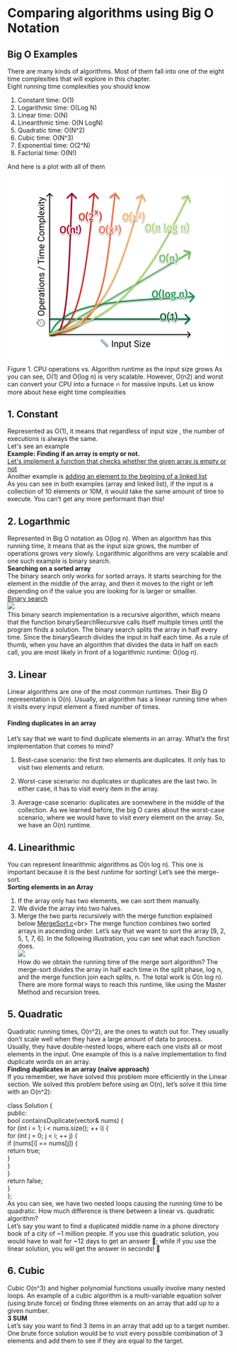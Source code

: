 # Comparing algorithms using Big O Notation
## Big O Examples
There are many kinds of algorithms. Most of them fall into one of the eight time complexities that will explore in this chapter.<br>
Eight running time complexities you should know<br>
1. Constant time: O(1)
2. Logarithmic time: O(Log N)
3. Linear time: O(N)
4. Linearithmic time: O(N LogN)
5. Quadratic time: O(N^2)
6. Cubic time: O(N^3)
7. Exponential time: O(2^N)
8. Factorial time: O(N!)

And here is a plot with all of them
<img src="https://github.com/Kranthi-Guribilli/Asymptotic-Analysis/blob/main/GraphOfTimeComplexities.png"><br>
Figure 1. CPU operations vs. Algorithm runtime as the input size grows
As you can see, O(1) and O(log n) is very scalable. However, O(n2) and worst can convert your CPU into a furnace 🔥 for massive inputs.
Let us know more about hese eight time complexities<br>
## 1. Constant</b><br>
Represented as O(1), it means that regardless of input size , the number of executions is always the same.<br>
Let's see an example<br>
<b>Example: Finding if an array is empty or not.<br></b>
[Let's implement a function that checks whether the given array is empty or not](https://github.com/Kranthi-Guribilli/Asymptotic-Analysis/blob/main/IsArrEmpty.c)<br>
Another example is [adding an element to the begining of a linked list](https://github.com/Kranthi-Guribilli/Asymptotic-Analysis/blob/main/addAtfirst.c)<br>
As you can see in both examples (array and linked list), if the input is a collection of 10 elements or 10M, it would take the same amount of time to execute. You can’t get any more performant than this!<br>
## 2. Logarthmic<br>
 Represented in Big O notation as O(log n). When an algorithm has this running time, it means that as the input size grows, the number of operations grows very slowly. Logarithmic algorithms are very scalable and one such example is binary search.<br>
<b>Searching on a sorted array</b><br>
The binary search only works for sorted arrays. It starts searching for the element in the middle of the array, and then it moves to the right or left depending on if the value you are looking for is larger or smalller.<br>
[Binary search](https://github.com/Kranthi-Guribilli/Asymptotic-Analysis/blob/main/Binary%20Search.c)<br>
<img src="https://www.geeksforgeeks.org/wp-content/uploads/Binary-Search.png"><br>
This binary search implementation is a recursive algorithm, which means that the function binarySearchRecursive calls itself multiple times until the program finds a solution. The binary search splits the array in half every time.
 Since the binarySearch divides the input in half each time. As a rule of thumb, when you have an algorithm that divides the data in half on each call, you are most likely in front of a logarithmic runtime: O(log n).
## 3. Linear
Linear algorithms are one of the most common runtimes. Their Big O representation is O(n). Usually, an algorithm has a linear running time when it visits every input element a fixed number of times.<br>
#### Finding duplicates in an array
Let’s say that we want to find duplicate elements in an array. What’s the first implementation that comes to mind?<br>
1. Best-case scenario: the first two elements are duplicates. It only has to visit two elements and return.

2. Worst-case scenario: no duplicates or duplicates are the last two. In either case, it has to visit every item in the array.

3. Average-case scenario: duplicates are somewhere in the middle of the collection.
As we learned before, the big O cares about the worst-case scenario, where we would have to visit every element on the array. So, we have an O(n) runtime.
## 4. Linearithmic
You can represent linearithmic algorithms as O(n log n). This one is important because it is the best runtime for sorting! Let’s see the merge-sort.<br>
<b>Sorting elements in an Array</b>
1. If the array only has two elements, we can sort them manually.
2. We divide the array into two halves.
3. Merge the two parts recursively with the merge function explained below
[MergeSort.c]("https://github.com/Kranthi-Guribilli/Asymptotic-Analysis/blob/main/MergeSort.c")<br>
The merge function combines two sorted arrays in ascending order. Let’s say that we want to sort the array [9, 2, 5, 1, 7, 6]. In the following illustration, you can see what each function does.<br>
<img src="https://github.com/amejiarosario/dsa.js-data-structures-algorithms-javascript/blob/master/book/images/image11.png"><br>
How do we obtain the running time of the merge sort algorithm? The merge-sort divides the array in half each time in the split phase, log n, and the merge function join each splits, n. The total work is O(n log n). There are more formal ways to reach this runtime, like using the Master Method and recursion trees.
## 5. Quadratic
Quadratic running times, O(n^2), are the ones to watch out for. They usually don’t scale well when they have a large amount of data to process.<br>
Usually, they have double-nested loops, where each one visits all or most elements in the input. One example of this is a naïve implementation to find duplicate words on an array.<br>
<b>Finding duplicates in an array (naïve approach)</b><br>
If you remember, we have solved this problem more efficiently in the Linear section. We solved this problem before using an O(n), let’s solve it this time with an O(n^2):

class Solution {<br>
public:<br>
    bool containsDuplicate(vector<int>& nums) {<br>
        for (int i = 1; i < nums.size(); ++ i) {<br>
            for (int j = 0; j < i; ++ j) {<br>
                if (nums[i] == nums[j]) {<br>
                    return true;<br>
                }<br>
            }<br>
        }<br>
        return false;<br>
    }<br>
};<br>
 As you can see, we have two nested loops causing the running time to be quadratic. How much difference is there between a linear vs. quadratic algorithm?<br>
Let’s say you want to find a duplicated middle name in a phone directory book of a city of ~1 million people. If you use this quadratic solution, you would have to wait for ~12 days to get an answer 🐢; while if you use the linear solution, you will get the answer in seconds! 🚀<br>
 ## 6. Cubic
 Cubic O(n^3) and higher polynomial functions usually involve many nested loops. An example of a cubic algorithm is a multi-variable equation solver (using brute force) or finding three elements on an array that add up to a given number.<br>
 <b>3 SUM</b><br>
 Let’s say you want to find 3 items in an array that add up to a target number. One brute force solution would be to visit every possible combination of 3 elements and add them to see if they are equal to the target.<br>
 

